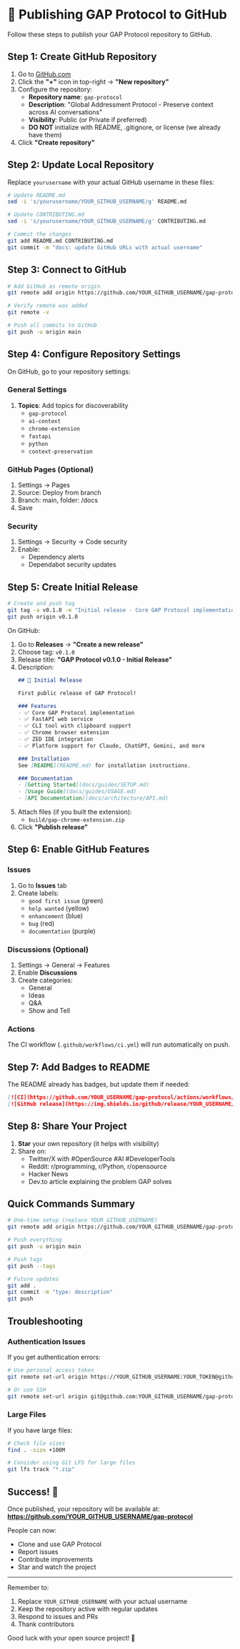 # 🚀 Publishing GAP Protocol to GitHub

Follow these steps to publish your GAP Protocol repository to GitHub.

## Step 1: Create GitHub Repository

1. Go to [GitHub.com](https://github.com)
2. Click the **"+"** icon in top-right → **"New repository"**
3. Configure the repository:
   - **Repository name**: `gap-protocol`
   - **Description**: "Global Addressment Protocol - Preserve context across AI conversations"
   - **Visibility**: Public (or Private if preferred)
   - **DO NOT** initialize with README, .gitignore, or license (we already have them)
4. Click **"Create repository"**

## Step 2: Update Local Repository

Replace `yourusername` with your actual GitHub username in these files:

```bash
# Update README.md
sed -i 's/yourusername/YOUR_GITHUB_USERNAME/g' README.md

# Update CONTRIBUTING.md
sed -i 's/yourusername/YOUR_GITHUB_USERNAME/g' CONTRIBUTING.md

# Commit the changes
git add README.md CONTRIBUTING.md
git commit -m "docs: update GitHub URLs with actual username"
```

## Step 3: Connect to GitHub

```bash
# Add GitHub as remote origin
git remote add origin https://github.com/YOUR_GITHUB_USERNAME/gap-protocol.git

# Verify remote was added
git remote -v

# Push all commits to GitHub
git push -u origin main
```

## Step 4: Configure Repository Settings

On GitHub, go to your repository settings:

### General Settings
1. **Topics**: Add topics for discoverability
   - `gap-protocol`
   - `ai-context`
   - `chrome-extension`
   - `fastapi`
   - `python`
   - `context-preservation`

### GitHub Pages (Optional)
1. Settings → Pages
2. Source: Deploy from branch
3. Branch: main, folder: /docs
4. Save

### Security
1. Settings → Security → Code security
2. Enable:
   - Dependency alerts
   - Dependabot security updates

## Step 5: Create Initial Release

```bash
# Create and push tag
git tag -a v0.1.0 -m "Initial release - Core GAP Protocol implementation"
git push origin v0.1.0
```

On GitHub:
1. Go to **Releases** → **"Create a new release"**
2. Choose tag: `v0.1.0`
3. Release title: **"GAP Protocol v0.1.0 - Initial Release"**
4. Description:
   ```markdown
   ## 🎉 Initial Release
   
   First public release of GAP Protocol!
   
   ### Features
   - ✅ Core GAP Protocol implementation
   - ✅ FastAPI web service
   - ✅ CLI tool with clipboard support
   - ✅ Chrome browser extension
   - ✅ ZED IDE integration
   - ✅ Platform support for Claude, ChatGPT, Gemini, and more
   
   ### Installation
   See [README](README.md) for installation instructions.
   
   ### Documentation
   - [Getting Started](docs/guides/SETUP.md)
   - [Usage Guide](docs/guides/USAGE.md)
   - [API Documentation](docs/architecture/API.md)
   ```
5. Attach files (if you built the extension):
   - `build/gap-chrome-extension.zip`
6. Click **"Publish release"**

## Step 6: Enable GitHub Features

### Issues
1. Go to **Issues** tab
2. Create labels:
   - `good first issue` (green)
   - `help wanted` (yellow)
   - `enhancement` (blue)
   - `bug` (red)
   - `documentation` (purple)

### Discussions (Optional)
1. Settings → General → Features
2. Enable **Discussions**
3. Create categories:
   - General
   - Ideas
   - Q&A
   - Show and Tell

### Actions
The CI workflow (`.github/workflows/ci.yml`) will run automatically on push.

## Step 7: Add Badges to README

The README already has badges, but update them if needed:

```markdown
[![CI](https://github.com/YOUR_USERNAME/gap-protocol/actions/workflows/ci.yml/badge.svg)](https://github.com/YOUR_USERNAME/gap-protocol/actions/workflows/ci.yml)
[![GitHub release](https://img.shields.io/github/release/YOUR_USERNAME/gap-protocol.svg)](https://github.com/YOUR_USERNAME/gap-protocol/releases)
```

## Step 8: Share Your Project

1. **Star** your own repository (it helps with visibility)
2. Share on:
   - Twitter/X with #OpenSource #AI #DeveloperTools
   - Reddit: r/programming, r/Python, r/opensource
   - Hacker News
   - Dev.to article explaining the problem GAP solves

## Quick Commands Summary

```bash
# One-time setup (replace YOUR_GITHUB_USERNAME)
git remote add origin https://github.com/YOUR_GITHUB_USERNAME/gap-protocol.git

# Push everything
git push -u origin main

# Push tags
git push --tags

# Future updates
git add .
git commit -m "type: description"
git push
```

## Troubleshooting

### Authentication Issues
If you get authentication errors:
```bash
# Use personal access token
git remote set-url origin https://YOUR_GITHUB_USERNAME:YOUR_TOKEN@github.com/YOUR_GITHUB_USERNAME/gap-protocol.git

# Or use SSH
git remote set-url origin git@github.com:YOUR_GITHUB_USERNAME/gap-protocol.git
```

### Large Files
If you have large files:
```bash
# Check file sizes
find . -size +100M

# Consider using Git LFS for large files
git lfs track "*.zip"
```

## Success! 🎉

Once published, your repository will be available at:
**https://github.com/YOUR_GITHUB_USERNAME/gap-protocol**

People can now:
- Clone and use GAP Protocol
- Report issues
- Contribute improvements
- Star and watch the project

---

Remember to:
1. Replace `YOUR_GITHUB_USERNAME` with your actual username
2. Keep the repository active with regular updates
3. Respond to issues and PRs
4. Thank contributors

Good luck with your open source project! 🚀